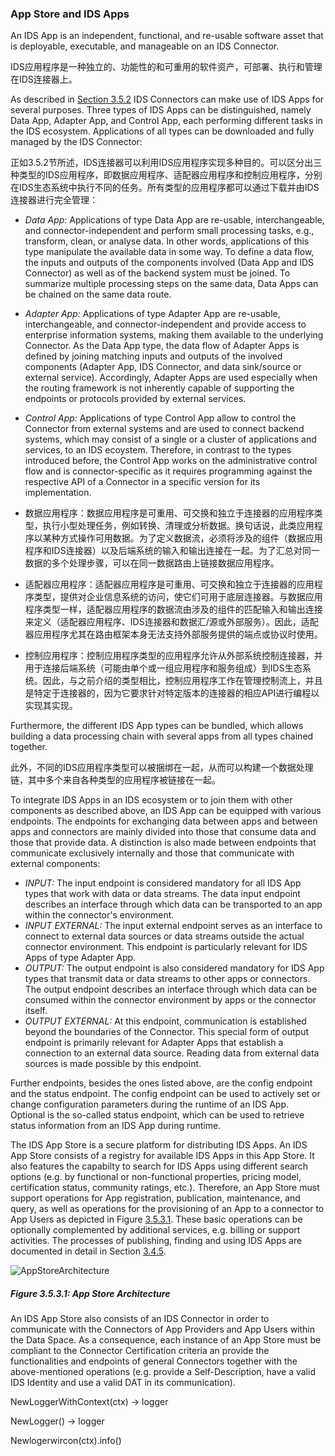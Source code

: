### App Store and IDS Apps ####

An IDS App is an independent, functional, and re-usable software asset that is deployable, executable, and manageable on an IDS Connector.

IDS应用程序是一种独立的、功能性的和可重用的软件资产，可部署、执行和管理在IDS连接器上。

As described in [Section 3.5.2](./3_5_2_IDS_Connector.md#ids-connector) IDS Connectors can make use of IDS Apps for several purposes. Three types of IDS Apps can be distinguished, namely Data App, Adapter App, and Control App, each performing different tasks in the IDS ecosystem. Applications of all types can be downloaded and fully managed by the IDS Connector:

正如3.5.2节所述，IDS连接器可以利用IDS应用程序实现多种目的。可以区分出三种类型的IDS应用程序，即数据应用程序、适配器应用程序和控制应用程序，分别在IDS生态系统中执行不同的任务。所有类型的应用程序都可以通过下载并由IDS连接器进行完全管理：

* _Data App:_ Applications of type Data App are re-usable, interchangeable, and connector-independent and perform small processing tasks, e.g., transform, clean, or analyse data. In other words, applications of this type manipulate the available data in some way. To define a data flow, the inputs and outputs of the components involved (Data App and IDS Connector) as well as of the backend system must be joined. To summarize multiple processing steps on the same data, Data Apps can be chained on the same data route.
* _Adapter App:_ Applications of type Adapter App are re-usable, interchangeable, and connector-independent and provide access to enterprise information systems, making them available to the underlying Connector. As the Data App type, the data flow of Adapter Apps is defined by joining matching inputs and outputs of the involved components (Adapter App, IDS Connector, and data sink/source or external service). Accordingly, Adapter Apps are used especially when the routing framework is not inherently capable of supporting the endpoints or protocols provided by external services.
* _Control App:_ Applications of type Control App allow to control the Connector from external systems and are used to connect backend systems, which may consist of a single or a cluster of applications and services, to an IDS ecoystem. Therefore, in contrast to the types introduced before, the Control App works on the administrative control flow and is connector-specific as it requires programming against the respective API of a Connector in a specific version for its implementation.


* 数据应用程序：数据应用程序是可重用、可交换和独立于连接器的应用程序类型，执行小型处理任务，例如转换、清理或分析数据。换句话说，此类应用程序以某种方式操作可用数据。为了定义数据流，必须将涉及的组件（数据应用程序和IDS连接器）以及后端系统的输入和输出连接在一起。为了汇总对同一数据的多个处理步骤，可以在同一数据路由上链接数据应用程序。
* 适配器应用程序：适配器应用程序是可重用、可交换和独立于连接器的应用程序类型，提供对企业信息系统的访问，使它们可用于底层连接器。与数据应用程序类型一样，适配器应用程序的数据流由涉及的组件的匹配输入和输出连接来定义（适配器应用程序、IDS连接器和数据汇/源或外部服务）。因此，适配器应用程序尤其在路由框架本身无法支持外部服务提供的端点或协议时使用。
* 控制应用程序：控制应用程序类型的应用程序允许从外部系统控制连接器，并用于连接后端系统（可能由单个或一组应用程序和服务组成）到IDS生态系统。因此，与之前介绍的类型相比，控制应用程序工作在管理控制流上，并且是特定于连接器的，因为它要求针对特定版本的连接器的相应API进行编程以实现其实现。

Furthermore, the different IDS App types can be bundled, which allows building a data processing chain with several apps from all types chained together.

此外，不同的IDS应用程序类型可以被捆绑在一起，从而可以构建一个数据处理链，其中多个来自各种类型的应用程序被链接在一起。

To integrate IDS Apps in an IDS ecosystem or to join them with other components as described above, an IDS App can be equipped with various endpoints. The endpoints for exchanging data between apps and between apps and connectors are mainly divided into those that consume data and those that provide data. A distinction is also made between endpoints that communicate exclusively internally and those that communicate with external components:

* _INPUT:_ The input endpoint is considered mandatory for all IDS App types that work with data or data streams. The data input endpoint describes an interface through which data can be transported to an app within the connector's environment.
* _INPUT EXTERNAL:_ The input external endpoint serves as an interface to connect to external data sources or data streams outside the actual connector environment. This endpoint is particularly relevant for IDS Apps of type Adapter App.
* _OUTPUT:_ The output endpoint is also considered mandatory for IDS App types that transmit data or data streams to other apps or connectors. The output endpoint describes an interface through which data can be consumed within the connector environment by apps or the connector itself.
* _OUTPUT EXTERNAL:_ At this endpoint, communication is established beyond the boundaries of the Connector. This special form of output endpoint is primarily relevant for Adapter Apps that establish a connection to an external data source. Reading data from external data sources is made possible by this endpoint. 

Further endpoints, besides the ones listed above, are the config endpoint and the status endpoint. The config endpoint can be used to actively set or change configuration parameters during the runtime of an IDS App. Optional is the so-called status endpoint, which can be used to retrieve status information from an IDS App during runtime.

The IDS App Store is a secure platform for distributing IDS Apps. An IDS App Store consists of a registry for available IDS Apps in this App Store. It also features the capabilty to search for IDS Apps using different search options (e.g. by functional or non-functional properties, pricing model, certification status, community ratings, etc.). Therefore, an App Store must support operations for App registration, publication, maintenance, and query, as well as operations for the provisioning of an App to a connector to App Users as depicted in Figure [3.5.3.1](#figure-3531-app-store-architecture). These basic operations can be optionally complemented by additional services, e.g. billing or support activities. The processes of publishing, finding and using IDS Apps are documented in detail in Section [3.4.5](../3_4_Process_Layer/3_4_5_Publishing_and_using_Data_Apps.md#publishing-and-using-ids-apps).

![AppStoreArchitecture](./media/app-store-architecture.png)
##### Figure 3.5.3.1: App Store Architecture

An IDS App Store also consists of an IDS Connector in order to communicate with the Connectors of App Providers and App Users within the Data Space. As a consequence, each instance of an App Store must be compliant to the Connector Certification criteria an provide the functionalities and endpoints of general Connectors together with the above-mentioned operations (e.g. provide a Self-Description, have a valid IDS Identity and use a valid DAT in its communication).


NewLoggerWithContext(ctx) -> logger

NewLogger() -> logger


Newlogerwircon(ctx).info()